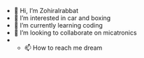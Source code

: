 - 👋 Hi, I’m Zohiralrabbat
- 👀 I’m interested in  car and boxing
- 🌱 I’m currently learning coding
- 💞️ I’m looking to collaborate on micatronics
- - 📫 How to reach me dream

<!---
Zohiralrabbat/Zohiralrabbat is a ✨ special ✨ repository because its `README.md` (this file) appears on your GitHub profile.
You can click the Preview link to take a look at your changes.
--->
